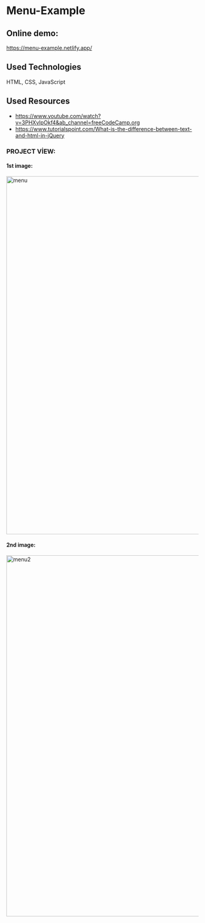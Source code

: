 # Menu-Example

## Online demo:
https://menu-example.netlify.app/

## Used Technologies
HTML, CSS, JavaScript

## Used Resources
* https://www.youtube.com/watch?v=3PHXvlpOkf4&ab_channel=freeCodeCamp.org
* https://www.tutorialspoint.com/What-is-the-difference-between-text-and-html-in-jQuery

### PROJECT VİEW:

#### 1st image:
<img width="936" alt="menu" src="https://user-images.githubusercontent.com/63058707/132495021-e4afd77e-2dd0-4120-a2a5-1576c104130c.png">

#### 2nd image:
<img width="944" alt="menu2" src="https://user-images.githubusercontent.com/63058707/132483923-14b12d93-d9a2-407d-8ec5-24c4e4695155.png">

